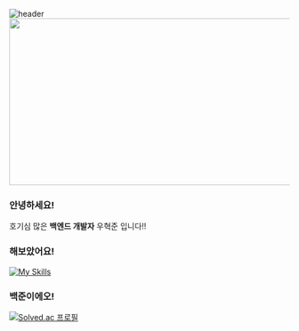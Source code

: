 ![header](https://capsule-render.vercel.app/api?type=waving&color=gradient&customColorList=5&height=150&fontAlignY=33&fontAlign=20&text=(੭｡╹▿╹｡)੭)
<a href="https://github.com/devxb/gitanimals">
<img
  src="https://render.gitanimals.org/farms/huGgW"
  width="600"
  height="300"
/>
</a>

### 안녕하세요!
호기심 많은 **백엔드 개발자** 우혁준 입니다!! 

### 해보았어요!
[![My Skills](https://skillicons.dev/icons?i=go,kotlin,java,spring,python,mysql,postgresql,mongodb,redis,docker,github,aws,gcp,neovim)](https://skillicons.dev)

<!-- solved ac 티어 정보 -->

### 백준이에오!
[![Solved.ac
프로필](http://mazassumnida.wtf/api/v2/generate_badge?boj=whjoon0225)](https://solved.ac/{handle})

<!--
**huGgW/huGgW** is a ✨ _special_ ✨ repository because its `README.md` (this file) appears on your GitHub profile.

Here are some ideas to get you started:

- 🔭 I’m currently working on ...
- 🌱 I’m currently learning ...
- 👯 I’m looking to collaborate on ...
- 🤔 I’m looking for help with ...
- 💬 Ask me about ...
- 📫 How to reach me: ...
- 😄 Pronouns: ...
- ⚡ Fun fact: ...
-->
